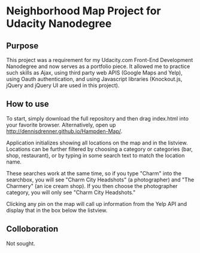 
# Neighborhood Map Project for Udacity Nanodegree



## Purpose

This project was a requirement for my Udacity.com Front-End Development Nanodegree and now serves as a portfolio piece. It allowed me to practice such skills as Ajax, using third party web APIS (Google Maps and Yelp), using Oauth authentication, and using Javascript libraries (Knockout.js, jQuery and jQuery UI are used in this project). 

## How to use

To start, simply download the full repository and then drag index.html into your favorite browser. Alternatively, 
open up http://dennisdrenner.github.io/Hampden-Map/. 

Application initializes showing all locations on the map and in the listview. Locations can be further
filtered by choosing a category or categories (bar, shop, restaurant), or by typing in some search text to match the location name. 

These searches work at the same time, so if you type "Charm" into the searchbox, you will see "Charm City Headshots" (a photographer) and "The Charmery" (an ice cream shop).  If you then choose the photographer category, you will only see "Charm City Headshots."

Clicking any pin on the map will call up information from the Yelp API and display that in the box below the listview. 

## Colloboration 

Not sought. 

